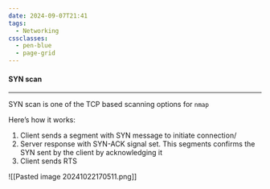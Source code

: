 ```yaml
---
date: 2024-09-07T21:41
tags:
  - Networking
cssclasses:
  - pen-blue
  - page-grid
---
```

#### SYN scan
***
SYN scan is one of the TCP based scanning options for `nmap`

Here’s how it works:
1. Client sends a segment with SYN message to initiate connection/
2. Server response with SYN-ACK signal set. This segments confirms the SYN sent by the client by acknowledging it
3. Client sends RTS

![[Pasted image 20241022170511.png]]